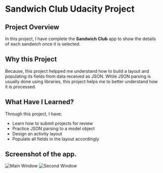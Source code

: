 # Sandwich Club Udacity Project

## Project Overview
In this project, I have complete the **Sandwich Club** app to
show the details of each sandwich once it is selected.

## Why this Project

Because, this project helpped me understand how to build a layout and populating its fields from data received as JSON. While JSON parsing is usually
done using libraries, this project helps me to better understand how it is processed.

## What Have I Learned?
Through this project, I have:
- Learn how to submit projects for review
- Practice JSON parsing to a model object
- Design an activity layout
- Populate all fields in the layout accordingly

## Screenshot of the app.
![Main Window](https://github.com/ambitamber/News_App//master/screenshots/main-page.png)
![Second Window](https://github.com/ambitamber/News_App/master/screenshots/second-page.png)
